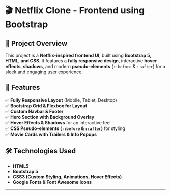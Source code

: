 # 🎬 Netflix Clone - Frontend using Bootstrap  

## 📌 Project Overview  
This project is a **Netflix-inspired frontend UI**, built using **Bootstrap 5, HTML, and CSS**. It features a **fully responsive design**, interactive **hover effects**, **shadows**, and modern **pseudo-elements** (`::before` & `::after`) for a sleek and engaging user experience.  

## 🚀 Features  
✅ **Fully Responsive Layout** (Mobile, Tablet, Desktop)  
✅ **Bootstrap Grid & Flexbox for Layout**  
✅ **Custom Navbar & Footer**  
✅ **Hero Section with Background Overlay**  
✅ **Hover Effects & Shadows** for an interactive feel  
✅ **CSS Pseudo-elements (`::before` & `::after`)** for styling  
✅ **Movie Cards with Trailers & Info Popups**  

## 🛠️ Technologies Used  
- **HTML5**  
- **Bootstrap 5**  
- **CSS3 (Custom Styling, Animations, Hover Effects)**  
- **Google Fonts & Font Awesome Icons**  

---

